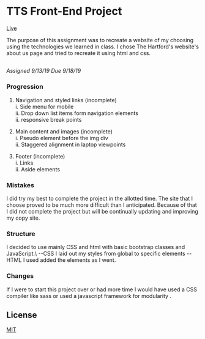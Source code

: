 # TTS Front-End Project
[Live](https://rashellsmith.github.io/TTS-FrontEndProject/)

The purpose of this assignment was to recreate a website of my choosing  using the technologies we learned in class. I chose The Hartford's website's about us page and tried to recreate it using html and css.  


## 
*Assigned 9/13/19 Due 9/18/19*
### Progression
1. Navigation and styled links (incomplete)\
    i. Side menu for mobile\
    ii. Drop down list items form navigation elements\
    ii. responsive break points 
    
2. Main content and images (incomplete)\
    i. Pseudo element before the img div\
    ii. Staggered alignment in laptop viewpoints

3. Footer (incomplete)\
    i. Links\
    ii. Aside elements



### Mistakes

I did try my best to complete the project in the allotted time. The site that I choose proved to be much more difficult than I anticipated. Because of that I did not complete the project but will be continually updating and improving my copy site.

### Structure 
I decided to use mainly CSS and html with basic bootstrap classes and JavaScript.\ 
 --CSS I laid out my styles from global to specific elements
 --HTML I used added the elements as I went.

### Changes
If I were to start this project over or had more time I would have used a CSS compiler like sass or used a javascript framework for modularity .

## License
[MIT](https://choosealicense.com/licenses/mit/)
